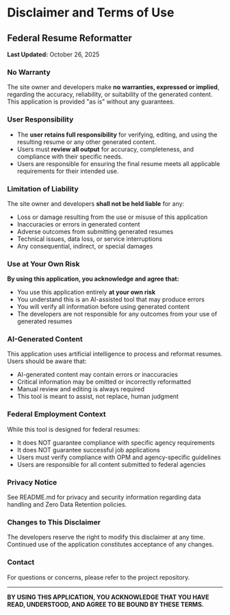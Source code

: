 # Disclaimer and Terms of Use

## Federal Resume Reformatter

**Last Updated:** October 26, 2025

### No Warranty

The site owner and developers make **no warranties, expressed or implied**, regarding the accuracy, reliability, or suitability of the generated content. This application is provided "as is" without any guarantees.

### User Responsibility

- The **user retains full responsibility** for verifying, editing, and using the resulting resume or any other generated content.
- Users must **review all output** for accuracy, completeness, and compliance with their specific needs.
- Users are responsible for ensuring the final resume meets all applicable requirements for their intended use.

### Limitation of Liability

The site owner and developers **shall not be held liable** for any:
- Loss or damage resulting from the use or misuse of this application
- Inaccuracies or errors in generated content
- Adverse outcomes from submitting generated resumes
- Technical issues, data loss, or service interruptions
- Any consequential, indirect, or special damages

### Use at Your Own Risk

**By using this application, you acknowledge and agree that:**
- You use this application entirely **at your own risk**
- You understand this is an AI-assisted tool that may produce errors
- You will verify all information before using generated content
- The developers are not responsible for any outcomes from your use of generated resumes

### AI-Generated Content

This application uses artificial intelligence to process and reformat resumes. Users should be aware that:
- AI-generated content may contain errors or inaccuracies
- Critical information may be omitted or incorrectly reformatted
- Manual review and editing is always required
- This tool is meant to assist, not replace, human judgment

### Federal Employment Context

While this tool is designed for federal resumes:
- It does NOT guarantee compliance with specific agency requirements
- It does NOT guarantee successful job applications
- Users must verify compliance with OPM and agency-specific guidelines
- Users are responsible for all content submitted to federal agencies

### Privacy Notice

See README.md for privacy and security information regarding data handling and Zero Data Retention policies.

### Changes to This Disclaimer

The developers reserve the right to modify this disclaimer at any time. Continued use of the application constitutes acceptance of any changes.

### Contact

For questions or concerns, please refer to the project repository.

---

**BY USING THIS APPLICATION, YOU ACKNOWLEDGE THAT YOU HAVE READ, UNDERSTOOD, AND AGREE TO BE BOUND BY THESE TERMS.**
